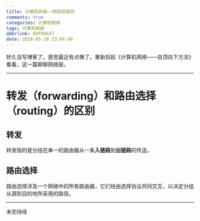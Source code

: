 ```yaml
---
title: 计算机网络——网络层探究
comments: true
categories: 计算机网络
tags: 计算机网络
abbrlink: 69f0eb47
date: 2018-05-28 23:04:48
---
```


好久没写博客了。感觉最近有点懒了。重新拾起《计算机网络——自顶向下方法》看看，这一篇聊聊网络层。

---


# 转发（forwarding）和路由选择（routing）的区别

## 转发

转发指的是分组在单一的路由器从一条**入链路**到**出链路**的传送。

## 路由选择

路由选择涉及一个网络中的所有路由器，它们经由选择协议共同交互，以决定分组从源到目的地所采用的路径。

---

未完待续
